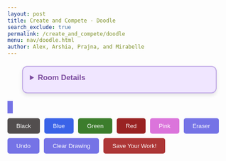 ```yaml
---
layout: post 
title: Create and Compete - Doodle
search_exclude: true
permalink: /create_and_compete/doodle
menu: nav/doodle.html
author: Alex, Arshia, Prajna, and Mirabelle 
---
```


<details>
  <summary>Room Details</summary>

  <a href="{{site.baseurl}}/moderation/rules_doodle/" class="button">Moderation Rules</a>

  <p>The page is a place where people can explore themselves creatively and compete to see who has the best doodle. This allows for players to collaborate over their artistic abilities. Our room includes a chat room where players can converse about their creations, a doodle compete area, a place where people can post their art, and winners get crowned every week. This will help add to our classes page by making a fun artistic environment where everyone can collaborate.</p>

  <a href="{{site.baseurl}}/moderation/chat_doodle/" class="button">Chat Room</a>
  <a href="{{site.baseurl}}/moderation/artpost_doodle/" class="button">Art Post</a>
</details>

<style>
  body {
    font-family: Arial, sans-serif;
  }

  details {
    width: 80%;
    margin: 20px auto;
    padding: 15px;
    background-color: #f0e6ff;
    border: 2px solid #c0a9e6;
    border-radius: 12px;
    box-shadow: 0 4px 8px rgba(0, 0, 0, 0.1);
  }

  details summary {
    font-size: 1.2em;
    font-weight: bold;
    color: #7b4b9f;
    cursor: pointer;
    padding-bottom: 8px;
  }

  details summary:hover {
    color: #a06bce;
  }

  p {
    color: #5f3877;
    line-height: 1.6;
    margin-top: 10px;
  }

  .button {
    display: inline-block;
    padding: 10px 20px;
    margin: 5px 0;
    font-size: 16px;
    text-align: center;
    text-decoration: none;
    color: #fff;
    background-color: #b68fe4;
    border: none;
    border-radius: 8px;
    box-shadow: 0 4px 6px rgba(0, 0, 0, 0.1);
    transition: background-color 0.3s ease;
  }

  .button:hover {
    background-color: #a06bce;
  }
</style>


<canvas id="drawingCanvas" width="600" height="400" style="border: 6px solid #7573e6; cursor: crosshair; margin-top: 10px;"></canvas>

<style>
    .button {
        padding: 10px 20px;
        font-size: 16px;
        background-color: #7573e6;
        color: white;
        border: none;
        border-radius: 5px;
        text-decoration: none;
        display: inline-block;
    }
</style>

<script>
    const canvas = document.getElementById('drawingCanvas');
    const ctx = canvas.getContext('2d');
    let drawing = false;
    let currentColor = '#ad3636'; 
    let previousColor = currentColor; 
    let drawingHistory = []; 

    function initializeCanvasBackground() {
        ctx.fillStyle = '#ffffff';
        ctx.fillRect(0, 0, canvas.width, canvas.height);
        saveCanvasState(); 
    }

    initializeCanvasBackground();

    canvas.addEventListener('mousedown', startDrawing);
    canvas.addEventListener('mouseup', stopDrawing);
    canvas.addEventListener('mousemove', draw);

    function startDrawing(event) {
        drawing = true;
        ctx.beginPath();
        ctx.moveTo(event.clientX - canvas.offsetLeft, event.clientY - canvas.offsetTop);
    }

    function stopDrawing() {
        drawing = false;
        ctx.closePath();
        saveCanvasState(); 
    }

    function draw(event) {
        if (!drawing) return;
        ctx.lineWidth = 5;
        ctx.lineCap = 'round';
        ctx.strokeStyle = currentColor;
        ctx.lineTo(event.clientX - canvas.offsetLeft, event.clientY - canvas.offsetTop);
        ctx.stroke();
    }

    function clearCanvas() {
        ctx.fillStyle = '#ffffff';
        ctx.fillRect(0, 0, canvas.width, canvas.height);
        saveCanvasState(); 
    }

    function changeColor(color) {
        currentColor = color;
        previousColor = color;
    }

    function activateEraser() {
        currentColor = '#ffffff'; 
    }

    function downloadDrawing() {
        const link = document.createElement('a');
        link.download = 'my_drawing.png';
        link.href = canvas.toDataURL();
        link.click();
    }

    function saveCanvasState() {
        drawingHistory.push(ctx.getImageData(0, 0, canvas.width, canvas.height));
    }

    function undoLastAction() {
        if (drawingHistory.length > 1) {
            drawingHistory.pop(); 
            const previousState = drawingHistory[drawingHistory.length - 1];
            ctx.putImageData(previousState, 0, 0); 
        } else {
            clearCanvas(); 
        }
    }
</script>
<div style="display: flex; gap: 10px; flex-wrap: wrap; margin-top: 10px;">
    <button style="background-color: #524e4e !important; color: white; padding: 10px 20px; border: none; border-radius: 5px; cursor: pointer;" onclick="changeColor('#524e4e')">Black</button>
    <button style="background-color: #3a63e8 !important; color: white; padding: 10px 20px; border: none; border-radius: 5px; cursor: pointer;" onclick="changeColor('#3a63e8')">Blue</button>
    <button style="background-color: #3c7d2c !important; color: white; padding: 10px 20px; border: none; border-radius: 5px; cursor: pointer;" onclick="changeColor('#3c7d2c')">Green</button>
    <button style="background-color: #992222 !important; color: white; padding: 10px 20px; border: none; border-radius: 5px; cursor: pointer;" onclick="changeColor('#992222')">Red</button>
    <button style="background-color: #db74db !important; color: white; padding: 10px 20px; border: none; border-radius: 5px; cursor: pointer;" onclick="changeColor('#db74db')">Pink</button>
    <button style="background-color: #7573e6 !important; color: white; padding: 10px 20px; border: none; border-radius: 5px; cursor: pointer;" onclick="activateEraser()">Eraser</button>
    <button style="background-color: #7573e6 !important; color: white; padding: 10px 20px; border: none; border-radius: 5px; cursor: pointer;" onclick="undoLastAction()">Undo</button>
    <button style="background-color: #7573e6 !important; color: white; padding: 10px 20px; border: none; border-radius: 5px; cursor: pointer;" onclick="clearCanvas()">Clear Drawing</button>
    <button style="background-color: #ad3636 !important; color: white; padding: 10px 20px; border: none; border-radius: 5px; cursor: pointer;" onclick="downloadDrawing()">Save Your Work!</button>
</div>
